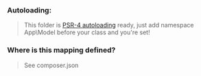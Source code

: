 ### Autoloading:
> This folder is [PSR-4 autoloading](http://www.php-fig.org/psr/psr-4/) ready,
just add namespace App\Model before your class and you're set!

### Where is this mapping defined?
> See composer.json 